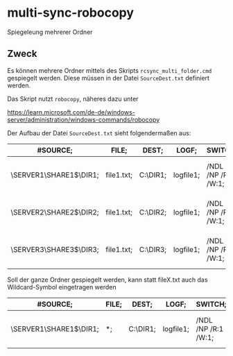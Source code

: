 # multi-sync-robocopy
Spiegeleung mehrerer Ordner

## Zweck
Es können mehrere Ordner mittels des Skripts `rcsync_multi_folder.cmd` gespiegelt werden. Diese müssen in der Datei `SourceDest.txt` definiert werden.

Das Skript nutzt `robocopy`, näheres dazu unter

https://learn.microsoft.com/de-de/windows-server/administration/windows-commands/robocopy

Der Aufbau der Datei `SourceDest.txt` sieht folgendermaßen aus:

|#SOURCE;|FILE;|DEST;|LOGF;|SWITCH;|MSG|
|--------|-----|-----|-----|-------|---|
|\\SERVER1\SHARE1$\DIR1;|file1.txt;|C:\DIR1;|logfile1;|/NDL /NP /R:1 /W:1;|kopiere ersten Ordner ...|
|\\SERVER2\SHARE2$\DIR2;|file1.txt;|C:\DIR2;|logfile1;|/NDL /NP /R:1 /W:1;|kopiere zweiten Ordner ...|
|\\SERVER3\SHARE3$\DIR3;|file1.txt;|C:\DIR3;|logfile1;|/NDL /NP /R:1 /W:1;|kopiere dritten Ordner ...|

Soll der ganze Ordner gespiegelt werden, kann statt fileX.txt auch das Wildcard-Symbol eingetragen werden

|#SOURCE;|FILE;|DEST;|LOGF;|SWITCH;|MSG|
|--------|-----|-----|-----|-------|---|
|\\SERVER1\SHARE1$\DIR1;|*;|C:\DIR1;|logfile1;|/NDL /NP /R:1 /W:1;|kopiere ersten Ordner ...|

